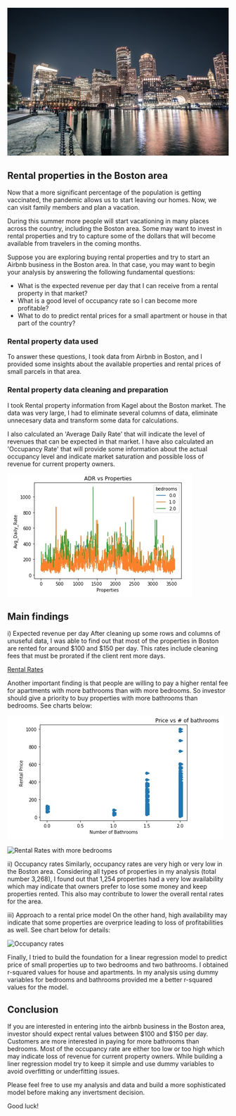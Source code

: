 ![Boston](https://raw.githubusercontent.com/ppuentec/Rental-in-Boston.github.io/gh-pages/Boston3.jpg)

## Rental properties in the Boston area

Now that a more significant percentage of the population is getting vaccinated, the pandemic allows us to start leaving our homes. Now, we can visit family members and plan a vacation.

During this summer more people will start vacationing in many places across the country, including the Boston area. Some may want to invest in rental properties and try to capture some of the dollars that will become available from travelers in the coming months. 

Suppose you are exploring buying rental properties and try to start an Airbnb business in the Boston area. In that case, you may want to begin your analysis by answering the following fundamental questions:

- What is the expected revenue per day that I can receive from a rental property in that market?
- What is a good level of occupancy rate so I can become more profitable?
- What to do to predict rental prices for a small apartment or house in that part of the country?

### Rental property data used

To answer these questions, I took data from Airbnb in Boston, and I provided some insights about the available properties and rental prices of small parcels in that area.

### Rental property data cleaning and preparation 

I took Rental property information from Kagel about the Boston market. The data was very large, I had to eliminate several columns of data, eliminate unnecesary data and transform some data for calculations.

I also calculated an 'Average Daily Rate' that will indicate the level of revenues that can be expected in that market. I have also calculated an 'Occupancy Rate' that will provide some information about the actual occupancy level and indicate market saturation and possible loss of revenue for current property owners.

![Avg Daily Rate](https://raw.githubusercontent.com/ppuentec/Rental-in-Boston.github.io/gh-pages/ADR.jpg)

## Main findings

i) Expected revenue per day
After cleaning up some rows and columns of unuseful data, I was able to find out that most of the properties in Boston are rented for around $100 and $150 per day. This rates include cleaning fees that must be prorated if the client rent more days.

[Rental Rates](https://raw.githubusercontent.com/ppuentec/Rental-in-Boston.github.io/gh-pages/Rental_Rates.jpg)

Another important finding is that people are willing to pay a higher rental fee for apartments with more bathrooms than with more bedrooms. So investor should give a priority to buy properties with more bathrooms than bedrooms. See charts below:

![Rental Rates with more bathrooms](https://raw.githubusercontent.com/ppuentec/Rental-in-Boston.github.io/gh-pages/RatesVSBathrooms.jpg)

![Rental Rates with more bedrooms](https://raw.githubusercontent.com/ppuentec/Rental-in-Boston.github.io/blob/gh-pages/RatesVSBedrooms.jpg)

ii) Occupancy rates
Similarly, occupancy rates are very high or very low in the Boston area. Considering all types of properties in my analysis (total number 3,268), I found out that 1,254 properties had a very low availability which may indicate that owners prefer to lose some money and keep properties rented. This also may contribute to lower the overall rental rates for the area.

iii) Approach to a rental price model
On the other hand, high availability may indicate that some properties are overprice leading to loss of profitabilities as well. See chart below for details:

![Occupancy rates](https://raw.githubusercontent.com/ppuentec/Rental-in-Boston.github.io/blob/gh-pages/Occupancy_rates.jpg)

Finally, I tried to build the foundation for a linear regression model to predict price of small properties up to two bedrooms and two bathrooms. I obtained r-squared values for house and apartments. In my analysis using dummy variables for bedrooms and bathrooms provided me a better r-squared values for the model. 

## Conclusion

If you are interested in entering into the airbnb business in the Boston area, investor should expect rental values between $100 and $150 per day. Customers are more interested in paying for more bathrooms than bedrooms. Most of the occupancy rate are either too low or too high which may indicate loss of revenue for current property owners. While building a liner regression model try to keep it simple and use dummy variables to avoid overfitting or underfitting issues.

Please feel free to use my analysis and data and build a more sophisticated model before making any invertsment decision.

Good luck!
